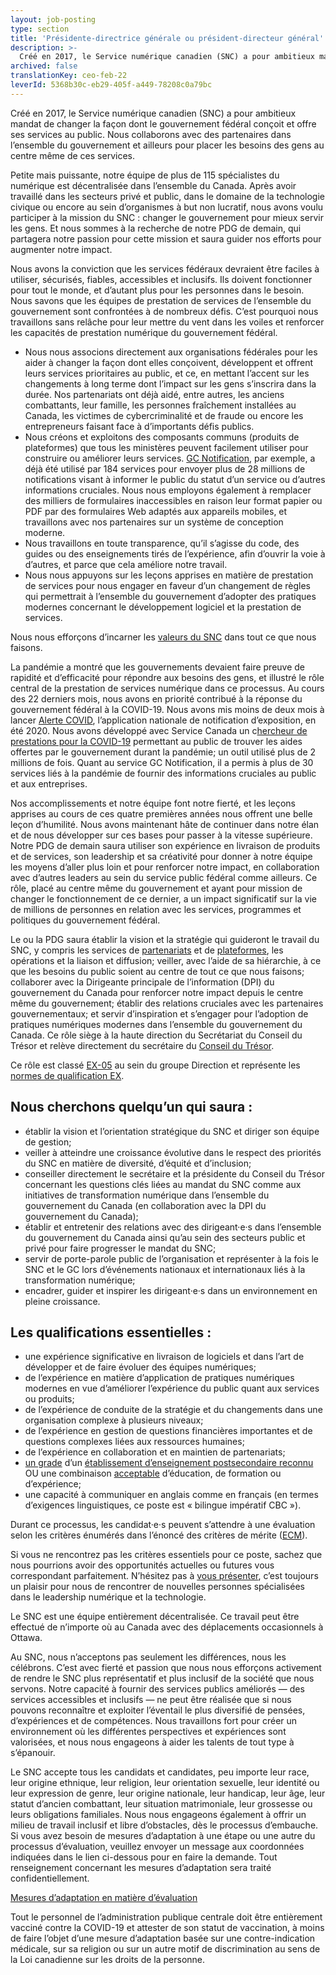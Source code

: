 ```yaml
---
layout: job-posting
type: section
title: 'Présidente-directrice générale ou président-directeur général'
description: >-
  Créé en 2017, le Service numérique canadien (SNC) a pour ambitieux mandat de changer la façon dont le gouvernement fédéral conçoit et offre ses services au public. Nous collaborons avec des partenaires dans l’ensemble du gouvernement et ailleurs pour placer les besoins des gens au centre même de ces services.
archived: false
translationKey: ceo-feb-22
leverId: 5368b30c-eb29-405f-a449-78208c0a79bc
---
```


Créé en 2017, le Service numérique canadien (SNC) a pour ambitieux mandat de changer la façon dont le gouvernement fédéral conçoit et offre ses services au public. Nous collaborons avec des partenaires dans l’ensemble du gouvernement et ailleurs pour placer les besoins des gens au centre même de ces services.

Petite mais puissante, notre équipe de plus de 115 spécialistes du numérique est décentralisée dans l’ensemble du Canada. Après avoir travaillé dans les secteurs privé et public, dans le domaine de la technologie civique ou encore au sein d’organismes à but non lucratif, nous avons voulu participer à la mission du SNC : changer le gouvernement pour mieux servir les gens. Et nous sommes à la recherche de notre PDG de demain, qui partagera notre passion pour cette mission et saura guider nos efforts pour augmenter notre impact. 

Nous avons la conviction que les services fédéraux devraient être faciles à utiliser, sécurisés, fiables, accessibles et inclusifs. Ils doivent fonctionner pour tout le monde, et d’autant plus pour les personnes dans le besoin. Nous savons que les équipes de prestation de services de l’ensemble du gouvernement sont confrontées à de nombreux défis. C’est pourquoi nous travaillons sans relâche pour leur mettre du vent dans les voiles et renforcer les capacités de prestation numérique du gouvernement fédéral.

- Nous nous associons directement aux organisations fédérales pour les aider à changer la façon dont elles conçoivent, développent et offrent leurs services prioritaires au public, et ce, en mettant l’accent sur les changements à long terme dont l’impact sur les gens s’inscrira dans la durée. Nos partenariats ont déjà aidé, entre autres, les anciens combattants, leur famille, les personnes fraîchement installées au Canada, les victimes de cybercriminalité et de fraude ou encore les entrepreneurs faisant face à d’importants défis publics.
- Nous créons et exploitons des composants communs (produits de plateformes) que tous les ministères peuvent facilement utiliser pour construire ou améliorer leurs services. [GC Notification](https://notification.canada.ca/), par exemple, a déjà été utilisé par 184 services pour envoyer plus de 28 millions de notifications visant à informer le public du statut d’un service ou d’autres informations cruciales. Nous nous employons également à remplacer des milliers de formulaires inaccessibles en raison leur format papier ou PDF par des formulaires Web adaptés aux appareils mobiles, et travaillons avec nos partenaires sur un système de conception moderne.
- Nous travaillons en toute transparence, qu’il s’agisse du code, des guides ou des enseignements tirés de l’expérience, afin d’ouvrir la voie à d’autres, et parce que cela améliore notre travail. 
- Nous nous appuyons sur les leçons apprises en matière de prestation de services pour nous engager en faveur d’un changement de règles qui permettrait à l’ensemble du gouvernement d’adopter des pratiques modernes concernant le développement logiciel et la prestation de services.

Nous nous efforçons d’incarner les [valeurs du SNC](https://numerique.canada.ca/nos-valeurs/) dans tout ce que nous faisons.

La pandémie a montré que les gouvernements devaient faire preuve de rapidité et d’efficacité pour répondre aux besoins des gens, et illustré le rôle central de la prestation de services numérique dans ce processus. Au cours des 22 derniers mois, nous avons en priorité contribué à la réponse du gouvernement fédéral à la COVID-19. Nous avons mis moins de deux mois à lancer [Alerte COVID](https://www.canada.ca/fr/sante-publique/services/maladies/maladie-coronavirus-covid-19/alerte-covid.html), l’application nationale de notification d’exposition, en été 2020. Nous avons développé avec Service Canada un c[hercheur de prestations pour la COVID-19](https://covid-prestations.alpha.canada.ca/fr/debut) permettant au public de trouver les aides offertes par le gouvernement durant la pandémie; un outil utilisé plus de 2 millions de fois. Quant au service GC Notification, il a permis à plus de 30 services liés à la pandémie de fournir des informations cruciales au public et aux entreprises.

Nos accomplissements et notre équipe font notre fierté, et les leçons apprises au cours de ces quatre premières années nous offrent une belle leçon d’humilité. Nous avons maintenant hâte de continuer dans notre élan et de nous développer sur ces bases pour passer à la vitesse supérieure. Notre PDG de demain saura utiliser son expérience en livraison de produits et de services, son leadership et sa créativité pour donner à notre équipe les moyens d’aller plus loin et pour renforcer notre impact, en collaboration avec d’autres leaders au sein du service public fédéral comme ailleurs. Ce rôle, placé au centre même du gouvernement et ayant pour mission de changer le fonctionnement de ce dernier, a un impact significatif sur la vie de millions de personnes en relation avec les services, programmes et politiques du gouvernement fédéral.

Le ou la PDG saura établir la vision et la stratégie qui guideront le travail du SNC, y compris les services de [partenariats](https://numerique.canada.ca/encadrement-et-conseils/) et de [plateformes](https://numerique.canada.ca/suite-de-produits/), les opérations et la liaison et diffusion; veiller, avec l’aide de sa hiérarchie, à ce que les besoins du public soient au centre de tout ce que nous faisons; collaborer avec la Dirigeante principale de l’information (DPI) du gouvernement du Canada pour renforcer notre impact depuis le centre même du gouvernement; établir des relations cruciales avec les partenaires gouvernementaux; et servir d’inspiration et s’engager pour l’adoption de pratiques numériques modernes dans l’ensemble du gouvernement du Canada. Ce rôle siège à la haute direction du Secrétariat du Conseil du Trésor et relève directement du secrétaire du [Conseil du Trésor](https://www.canada.ca/fr/secretariat-conseil-tresor/organisation/mandat.html).

Ce rôle est classé [EX-05](https://www.canada.ca/fr/secretariat-conseil-tresor/services/remuneration/taux-remuneration/taux-remuneration-employes-non-representes-exclus-niveaux-superieurs.html#rates-ex) au sein du groupe Direction et représente les [normes de qualification EX](https://www.canada.ca/fr/secretariat-conseil-tresor/services/dotation/normes-qualification/centrale.html#ex).

## Nous cherchons quelqu’un qui saura :

- établir la vision et l’orientation stratégique du SNC et diriger son équipe de gestion;
- veiller à atteindre une croissance évolutive dans le respect des priorités du SNC en matière de diversité, d’équité et d’inclusion;
- conseiller directement le secrétaire et la présidente du Conseil du Trésor concernant les questions clés liées au mandat du SNC comme aux initiatives de transformation numérique dans l’ensemble du gouvernement du Canada (en collaboration avec la DPI du gouvernement du Canada);
- établir et entretenir des relations avec des dirigeant·e·s dans l’ensemble du gouvernement du Canada ainsi qu’au sein des secteurs public et privé pour faire progresser le mandat du SNC;
- servir de porte-parole public de l’organisation et représenter à la fois le SNC et le GC lors d’événements nationaux et internationaux liés à la transformation numérique;
- encadrer, guider et inspirer les dirigeant·e·s dans un environnement en pleine croissance.

## Les qualifications essentielles :

- une expérience significative en livraison de logiciels et dans l’art de développer et de faire évoluer des équipes numériques;
- de l’expérience en matière d’application de pratiques numériques modernes en vue d’améliorer l’expérience du public quant aux services ou produits;
- de l’expérience de conduite de la stratégie et du changements dans une organisation complexe à plusieurs niveaux;
- de l’expérience en gestion de questions financières importantes et de questions complexes liées aux ressources humaines;
- de l’expérience en collaboration et en maintien de partenariats;
- [un grade](https://www.canada.ca/fr/secretariat-conseil-tresor/services/dotation/normes-qualification/centrale.html#grade) d’un [établissement d’enseignement postsecondaire reconnu](https://www.canada.ca/fr/secretariat-conseil-tresor/services/dotation/normes-qualification/centrale.html#%C3%A9tablissement) OU une combinaison [acceptable](https://www.canada.ca/fr/secretariat-conseil-tresor/services/dotation/normes-qualification/centrale.html#acceptable) d’éducation, de formation ou d’expérience;
- une capacité à communiquer en anglais comme en français (en termes d’exigences linguistiques, ce poste est « bilingue impératif CBC »).

Durant ce processus, les candidat·e·s peuvent s’attendre à une évaluation selon les critères énumérés dans l’énoncé des critères de mérite ([ECM](https://numerique.canada.ca/enonce-des-criteres-de-merite-ex5/)).

Si vous ne rencontrez pas les critères essentiels pour ce poste, sachez que nous pourrions avoir des opportunités actuelles ou futures vous correspondant parfaitement. N’hésitez pas à [vous présenter](mailto:CDSRecruitment.RecrutementSNC@tbs-sct.gc.ca), c’est toujours un plaisir pour nous de rencontrer de nouvelles personnes spécialisées dans le leadership numérique et la technologie.

Le SNC est une équipe entièrement décentralisée. Ce travail peut être effectué de n’importe où au Canada avec des déplacements occasionnels à Ottawa. 

Au SNC, nous n’acceptons pas seulement les différences, nous les célébrons. C’est avec fierté et passion que nous nous efforçons activement de rendre le SNC plus représentatif et plus inclusif de la société que nous servons. Notre capacité à fournir des services publics améliorés — des services accessibles et inclusifs — ne peut être réalisée que si nous pouvons reconnaître et exploiter l’éventail le plus diversifié de pensées, d’expériences et de compétences. Nous travaillons fort pour créer un environnement où les différentes perspectives et expériences sont valorisées, et nous nous engageons à aider les talents de tout type à s’épanouir.

Le SNC accepte tous les candidats et candidates, peu importe leur race, leur origine ethnique, leur religion, leur orientation sexuelle, leur identité ou leur expression de genre, leur origine nationale, leur handicap, leur âge, leur statut d’ancien combattant, leur situation matrimoniale, leur grossesse ou leurs obligations familiales. Nous nous engageons également à offrir un milieu de travail inclusif et libre d’obstacles, dès le processus d’embauche. Si vous avez besoin de mesures d’adaptation à une étape ou une autre du processus d’évaluation, veuillez envoyer un message aux coordonnées indiquées dans le lien ci-dessous pour en faire la demande. Tout renseignement concernant les mesures d’adaptation sera traité confidentiellement.

[Mesures d’adaptation en matière d’évaluation](https://www.canada.ca/fr/commission-fonction-publique/services/mesures-d-adaptation-matiere-evaluation.html)

Tout le personnel de l’administration publique centrale doit être entièrement vacciné contre la COVID-19 et attester de son statut de vaccination, à moins de faire l’objet d’une mesure d’adaptation basée sur une contre-indication médicale, sur sa religion ou sur un autre motif de discrimination au sens de la Loi canadienne sur les droits de la personne.


